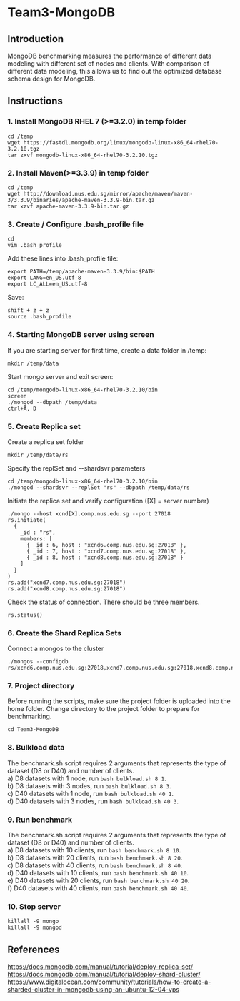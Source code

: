 # Team3-MongoDB


## Introduction
MongoDB benchmarking measures the performance of different data modeling with different set of nodes and clients. With comparison of different data modeling, this allows us to find out the optimized database schema design for MongoDB.

## Instructions
### 1. Install MongoDB RHEL 7 (>=3.2.0) in temp folder
```
cd /temp
wget https://fastdl.mongodb.org/linux/mongodb-linux-x86_64-rhel70-3.2.10.tgz
tar zxvf mongodb-linux-x86_64-rhel70-3.2.10.tgz
```

### 2. Install Maven(>=3.3.9) in temp folder
```
cd /temp
wget http://download.nus.edu.sg/mirror/apache/maven/maven-3/3.3.9/binaries/apache-maven-3.3.9-bin.tar.gz
tar xzvf apache-maven-3.3.9-bin.tar.gz
```
### 3. Create / Configure .bash_profile file
```
cd
vim .bash_profile
```
Add these lines into .bash_profile file:
```
export PATH=/temp/apache-maven-3.3.9/bin:$PATH
export LANG=en_US.utf-8
export LC_ALL=en_US.utf-8
```
Save:
```
shift + z + z
source .bash_profile
```
### 4. Starting MongoDB server using screen
If you are starting server for first time, create a data folder in /temp:
```
mkdir /temp/data
```
Start mongo server and exit screen:
```
cd /temp/mongodb-linux-x86_64-rhel70-3.2.10/bin
screen
./mongod --dbpath /temp/data
ctrl+A, D
```
### 5. Create Replica set
Create a replica set folder
```
mkdir /temp/data/rs
```
Specify the replSet and --shardsvr parameters
```
cd /temp/mongodb-linux-x86_64-rhel70-3.2.10/bin
./mongod --shardsvr --replSet "rs" --dbpath /temp/data/rs
```
Initiate the replica set and verify configuration ([X] = server number)
```
./mongo --host xcnd[X].comp.nus.edu.sg --port 27018
rs.initiate(
  {
    _id : "rs",
    members: [
      { _id : 6, host : "xcnd6.comp.nus.edu.sg:27018" },
      { _id : 7, host : "xcnd7.comp.nus.edu.sg:27018" },
      { _id : 8, host : "xcnd8.comp.nus.edu.sg:27018" }
    ]
  }
)
rs.add("xcnd7.comp.nus.edu.sg:27018")
rs.add("xcnd8.comp.nus.edu.sg:27018")

```
Check the status of connection. There should be three members.
```
rs.status()
```

### 6. Create the Shard Replica Sets

Connect a mongos to the cluster
```
./mongos --configdb rs/xcnd6.comp.nus.edu.sg:27018,xcnd7.comp.nus.edu.sg:27018,xcnd8.comp.nus.edu.sg:27018
```

### 7. Project directory
Before running the scripts, make sure the project folder is uploaded into the home folder. Change directory to the project folder to prepare for benchmarking.
```
cd Team3-MongoDB 
```
### 8. Bulkload data
The benchmark.sh script requires 2 arguments that represents the type of dataset (D8 or D40) and number of clients. </br>
a) D8 datasets with 1 node, run `bash bulkload.sh 8 1`. </br>
b) D8 datasets with 3 nodes, run `bash bulkload.sh 8 3`. </br>
c) D40 datasets with 1 node, run `bash bulkload.sh 40 1`. </br>
d) D40 datasets with 3 nodes, run `bash bulkload.sh 40 3`. 

### 9. Run benchmark
The benchmark.sh script requires 2 arguments that represents the type of dataset (D8 or D40) and number of clients. </br>
a) D8 datasets with 10 clients, run `bash benchmark.sh 8 10`.</br>
b) D8 datasets with 20 clients, run `bash benchmark.sh 8 20`.</br>
c) D8 datasets with 40 clients, run `bash benchmark.sh 8 40`.</br>
d) D40 datasets with 10 clients, run `bash benchmark.sh 40 10`.</br>
e) D40 datasets with 20 clients, run `bash benchmark.sh 40 20`.</br>
f) D40 datasets with 40 clients, run `bash benchmark.sh 40 40`.</br>

### 10. Stop server
```
killall -9 mongo
killall -9 mongod
```

## References
https://docs.mongodb.com/manual/tutorial/deploy-replica-set/
https://docs.mongodb.com/manual/tutorial/deploy-shard-cluster/
https://www.digitalocean.com/community/tutorials/how-to-create-a-sharded-cluster-in-mongodb-using-an-ubuntu-12-04-vps
